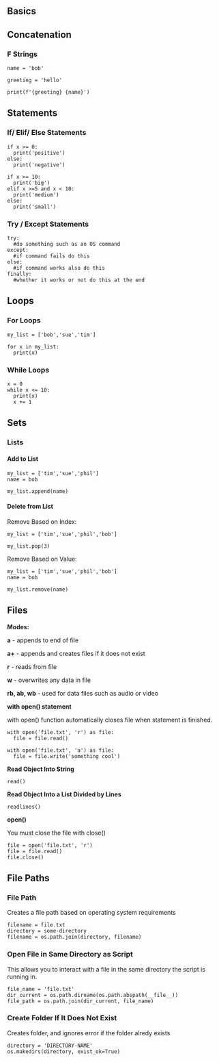 ## Basics

## Concatenation

### F Strings

```
name = 'bob'

greeting = 'hello'

print(f'{greeting} {name}')
```

## Statements

### If/ Elif/ Else Statements

```
if x >= 0:
  print('positive')
else:
  print('negative')
```

```
if x >= 10:
  print('big')
elif x >=5 and x < 10:
  print('medium')
else:
  print('small')
```

### Try / Except Statements

```
try:
  #do something such as an OS command
except:
  #if command fails do this
else:
  #if command works also do this
finally:
  #whether it works or not do this at the end
```

## Loops

### For Loops

```
my_list = ['bob','sue','tim']

for x in my_list:
  print(x)
```

### While Loops

```
x = 0
while x <= 10:
  print(x)
  x += 1
```

## Sets

### Lists
#### Add to List
```
my_list = ['tim','sue','phil']
name = bob

my_list.append(name)

```

#### Delete from List


Remove Based on Index:
```
my_list = ['tim','sue','phil','bob']

my_list.pop(3)

```

Remove Based on Value:
```
my_list = ['tim','sue','phil','bob']
name = bob

my_list.remove(name)
```
## Files

**Modes:**

  **a** - appends to end of file
  
  **a+** - appends and creates files if it does not exist
  
  **r** - reads from file
  
  **w** - overwrites any data in file
  
  **rb, ab, wb** - used for data files such as audio or video

**with open() statement**

with open() function automatically closes file when statement is finished.
```
with open('file.txt', 'r') as file:
  file = file.read()

with open('file.txt', 'a') as file:
  file = file.write('something cool')
```

**Read Object Into String**
```
read() 
```

**Read Object Into a List Divided by Lines**
```
readlines()
```

**open()**

You must close the file with close()
```
file = open('file.txt', 'r')
file = file.read()
file.close()
```

## File Paths

### File Path
Creates a file path based on operating system requirements

```
filename = file.txt
directory = some-directory
filename = os.path.join(directory, filename)
```

### Open File in Same Directory as Script
This allows you to interact with a file in the same directory the script is running in.

```
file_name = 'file.txt'
dir_current = os.path.dirname(os.path.abspath(__file__))
file_path = os.path.join(dir_current, file_name)
```

### Create Folder If It Does Not Exist
Creates folder, and ignores error if the folder alredy exists

```
directory = 'DIRECTORY-NAME'
os.makedirs(directory, exist_ok=True)
```
